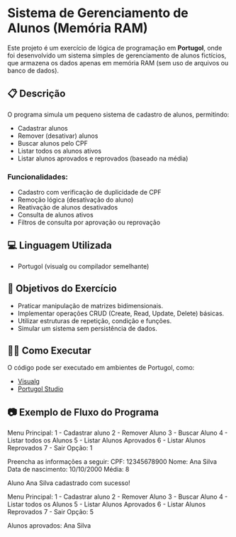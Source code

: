 # Sistema de Gerenciamento de Alunos (Memória RAM)

Este projeto é um exercício de lógica de programação em **Portugol**, onde foi desenvolvido um sistema simples de gerenciamento de alunos fictícios, que armazena os dados apenas em memória RAM (sem uso de arquivos ou banco de dados).

## 📋 Descrição
O programa simula um pequeno sistema de cadastro de alunos, permitindo:
- Cadastrar alunos
- Remover (desativar) alunos
- Buscar alunos pelo CPF
- Listar todos os alunos ativos
- Listar alunos aprovados e reprovados (baseado na média)

### Funcionalidades:
- Cadastro com verificação de duplicidade de CPF
- Remoção lógica (desativação do aluno)
- Reativação de alunos desativados
- Consulta de alunos ativos
- Filtros de consulta por aprovação ou reprovação

## 💻 Linguagem Utilizada
- Portugol (visualg ou compilador semelhante)

## 🎯 Objetivos do Exercício
- Praticar manipulação de matrizes bidimensionais.
- Implementar operações CRUD (Create, Read, Update, Delete) básicas.
- Utilizar estruturas de repetição, condição e funções.
- Simular um sistema sem persistência de dados.

## 🧑‍💻 Como Executar
O código pode ser executado em ambientes de Portugol, como:
- [Visualg](https://visualg3.com.br/)
- [Portugol Studio](https://portugol-webstudio.cubos.io/)

## 📷 Exemplo de Fluxo do Programa

Menu Principal:
1 - Cadastrar aluno
2 - Remover Aluno
3 - Buscar Aluno
4 - Listar todos os Alunos
5 - Listar Alunos Aprovados
6 - Listar Alunos Reprovados
7 - Sair
Opção: 1

Preencha as informações a seguir:
CPF: 12345678900
Nome: Ana Silva
Data de nascimento: 10/10/2000
Média: 8

Aluno Ana Silva cadastrado com sucesso!

Menu Principal:
1 - Cadastrar aluno
2 - Remover Aluno
3 - Buscar Aluno
4 - Listar todos os Alunos
5 - Listar Alunos Aprovados
6 - Listar Alunos Reprovados
7 - Sair
Opção: 5

Alunos aprovados:
Ana Silva